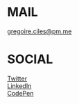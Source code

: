 # MAIL

[gregoire.ciles@pm.me](mailto:gregoire.ciles@pm.me)

# SOCIAL

[Twitter](https://twitter.com/gregoireciles) <br>
[LinkedIn](https://www.linkedin.com/in/gregoire-ciles/) <br>
[CodePen](https://codepen.io/gregoireciles)
